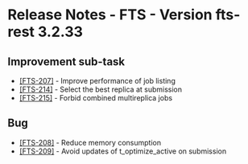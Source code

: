 Release Notes - FTS - Version fts-rest 3.2.33
=============================================

## Improvement sub-task
* [[FTS-207]](https://its.cern.ch/jira/browse/FTS-207) - Improve performance of job listing
* [[FTS-214]](https://its.cern.ch/jira/browse/FTS-214) - Select the best replica at submission
* [[FTS-215]](https://its.cern.ch/jira/browse/FTS-215) - Forbid combined multireplica jobs

## Bug
* [[FTS-208]](https://its.cern.ch/jira/browse/FTS-208) - Reduce memory consumption
* [[FTS-209]](https://its.cern.ch/jira/browse/FTS-209) - Avoid updates of t_optimize_active on submission
